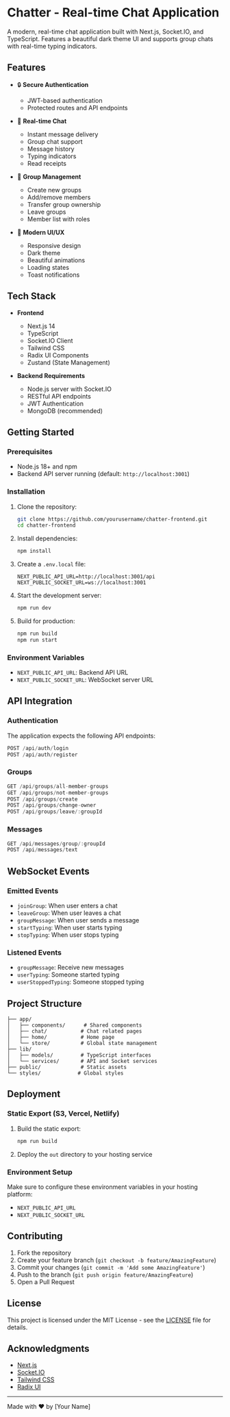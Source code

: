 # Chatter - Real-time Chat Application

A modern, real-time chat application built with Next.js, Socket.IO, and TypeScript. Features a beautiful dark theme UI and supports group chats with real-time typing indicators.


## Features

- 🔒 **Secure Authentication**
  - JWT-based authentication
  - Protected routes and API endpoints

- 💬 **Real-time Chat**
  - Instant message delivery
  - Group chat support
  - Message history
  - Typing indicators
  - Read receipts

- 👥 **Group Management**
  - Create new groups
  - Add/remove members
  - Transfer group ownership
  - Leave groups
  - Member list with roles

- 🎨 **Modern UI/UX**
  - Responsive design
  - Dark theme
  - Beautiful animations
  - Loading states
  - Toast notifications

## Tech Stack

- **Frontend**
  - Next.js 14
  - TypeScript
  - Socket.IO Client
  - Tailwind CSS
  - Radix UI Components
  - Zustand (State Management)

- **Backend Requirements**
  - Node.js server with Socket.IO
  - RESTful API endpoints
  - JWT Authentication
  - MongoDB (recommended)

## Getting Started

### Prerequisites

- Node.js 18+ and npm
- Backend API server running (default: `http://localhost:3001`)

### Installation

1. Clone the repository:
   ```bash
   git clone https://github.com/yourusername/chatter-frontend.git
   cd chatter-frontend
   ```

2. Install dependencies:
   ```bash
   npm install
   ```

3. Create a `.env.local` file:
   ```env
   NEXT_PUBLIC_API_URL=http://localhost:3001/api
   NEXT_PUBLIC_SOCKET_URL=ws://localhost:3001
   ```

4. Start the development server:
   ```bash
   npm run dev
   ```

5. Build for production:
   ```bash
   npm run build
   npm run start
   ```

### Environment Variables

- `NEXT_PUBLIC_API_URL`: Backend API URL
- `NEXT_PUBLIC_SOCKET_URL`: WebSocket server URL

## API Integration

### Authentication

The application expects the following API endpoints:

```typescript
POST /api/auth/login
POST /api/auth/register
```

### Groups

```typescript
GET /api/groups/all-member-groups
GET /api/groups/not-member-groups
POST /api/groups/create
POST /api/groups/change-owner
POST /api/groups/leave/:groupId
```

### Messages

```typescript
GET /api/messages/group/:groupId
POST /api/messages/text
```

## WebSocket Events

### Emitted Events

- `joinGroup`: When user enters a chat
- `leaveGroup`: When user leaves a chat
- `groupMessage`: When user sends a message
- `startTyping`: When user starts typing
- `stopTyping`: When user stops typing

### Listened Events

- `groupMessage`: Receive new messages
- `userTyping`: Someone started typing
- `userStoppedTyping`: Someone stopped typing

## Project Structure

```
├── app/
│   ├── components/      # Shared components
│   ├── chat/           # Chat related pages
│   ├── home/           # Home page
│   └── store/          # Global state management
├── lib/
│   ├── models/         # TypeScript interfaces
│   └── services/       # API and Socket services
├── public/             # Static assets
└── styles/            # Global styles
```

## Deployment

### Static Export (S3, Vercel, Netlify)

1. Build the static export:
   ```bash
   npm run build
   ```

2. Deploy the `out` directory to your hosting service

### Environment Setup

Make sure to configure these environment variables in your hosting platform:
- `NEXT_PUBLIC_API_URL`
- `NEXT_PUBLIC_SOCKET_URL`

## Contributing

1. Fork the repository
2. Create your feature branch (`git checkout -b feature/AmazingFeature`)
3. Commit your changes (`git commit -m 'Add some AmazingFeature'`)
4. Push to the branch (`git push origin feature/AmazingFeature`)
5. Open a Pull Request

## License

This project is licensed under the MIT License - see the [LICENSE](LICENSE) file for details.

## Acknowledgments

- [Next.js](https://nextjs.org/)
- [Socket.IO](https://socket.io/)
- [Tailwind CSS](https://tailwindcss.com/)
- [Radix UI](https://www.radix-ui.com/)

---

Made with ❤️ by [Your Name] 
